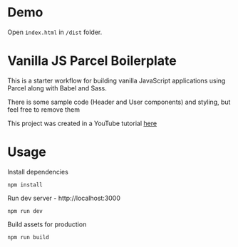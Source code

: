 # Demo

Open `index.html` in `/dist` folder.

# Vanilla JS Parcel Boilerplate

This is a starter workflow for building vanilla JavaScript applications using Parcel along with Babel and Sass.

There is some sample code (Header and User components) and styling, but feel free to remove them

This project was created in a YouTube tutorial [here](https://www.youtube.com/watch?v=8rD9amRSOQY&t=1165s)

# Usage

Install dependencies

```
npm install
```

Run dev server - http://localhost:3000

```
npm run dev
```

Build assets for production

```
npm run build
```
